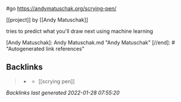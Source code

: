 #go https://andymatuschak.org/scrying-pen/

[[project]] by [[Andy Matuschak]]

tries to predict what you'll draw next using machine learning

[//begin]: # "Autogenerated link references for markdown compatibility"
[Andy Matuschak]: Andy Matuschak.md "Andy Matuschak"
[//end]: # "Autogenerated link references"

## Backlinks

> - [](2021-01-11.md)
>   - [[scrying pen]]

_Backlinks last generated 2022-01-28 07:55:20_

